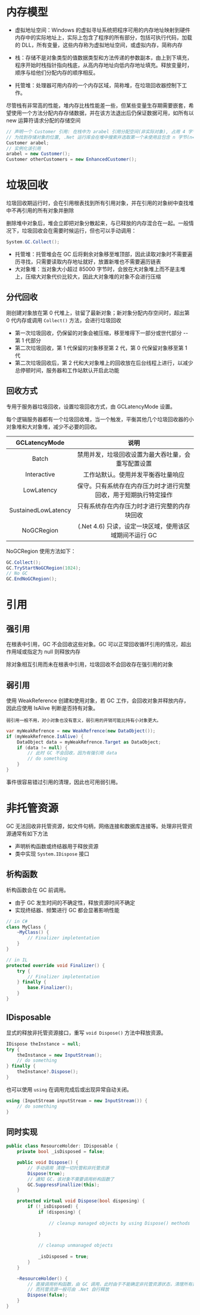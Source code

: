 # 内存模型

- 虚拟地址空间：Windows 的虚拟寻址系统把程序可用的内存地址映射到硬件内存中的实际地址上，实际上包含了程序的所有部分，包括可执行代码，加载的 DLL，所有变量，这些内存称为虚拟地址空间，或虚拟内存，简称内存

- 栈：存储不是对象类型的值数据类型和方法传递的参数副本，由上到下填充，程序开始时栈指针指向栈底，从高内存地址向低内存地址填充。释放变量时，顺序与给他们分配内存的顺序相反。

- 托管堆：处理器可用内存的一个内存区域，简称堆，在垃圾回收器控制下工作。

尽管栈有非常高的性能，堆内存比栈性能差一些，但某些变量生存期需要嵌套，希望使用一个方法分配内存存储数据，并在该方法退出后仍保证数据可用，如所有以 new 运算符请求分配的存储空间

```c#
// 声明一个 Customer 引用: 在栈中为 arabel 引用分配空间(非实际对象), 占用 4 字节空间, 并将 arabel 的值设置为分配给 Customer 对象的内存空间(即使还没有调用构造函数创建)
// 为找到存储对象的位置, .Net 运行库会在堆中搜索并选取第一个未使用且包含 n 字节(n=sizeof(Customer))的连续块为 arabel 引用在栈中的空间赋值
Customer arabel;
// 实例化该引用
arabel = new Customer();
Customer otherCustomers = new EnhancedCustomer();
```
# 垃圾回收

垃圾回收期运行时，会在引用根表找到所有引用对象，并在引用的对象树中查找堆中不再引用的所有对象并删除

删除堆中对象后，堆会立即把对象分散起来，与已释放的内存混合在一起。一般情况下，垃圾回收会在需要时候运行，但也可以手动调用：

```csharp
System.GC.Collect();
```

- 托管堆：托管堆会在 GC 后将剩余对象移至堆顶部，因此读取对象时不需要遍历寻找，只需要读取内存地址就好，放置新堆也不需要遍历链表
- 大对象堆：当对象大小超过 85000 字节时，会放在大对象堆上而不是主堆上，压缩大对象代价比较大，因此大对象堆的对象不会进行压缩
## 分代回收

刚创建对象放在第 0 代堆上，驻留了最新对象；新对象分配内存空间时，超出第 0 代内存或调用 `Collect()` 方法，会进行垃圾回收
- 第一次垃圾回收，仍保留的对象会被压缩，移至堆得下一部分或世代部分 -- 第 1 代部分
- 第二次垃圾回收，第 1 代保留的对象移至第 2 代，第 0 代保留对象移至第 1 代
- 第二次垃圾回收后，第 2 代和大对象堆上的回收放在后台线程上进行，以减少总停顿时间，服务器和工作站默认开启此功能
## 回收方式

专用于服务器垃圾回收，设置垃圾回收方式，由 GCLatencyMode 设置。

每个逻辑服务器都有一个垃圾回收堆，当一个触发，平衡其他几个垃圾回收器的小对象堆和大对象堆，减少不必要的回收。

|    GCLatencyMode    |                               说明                               |
|:-------------------:|:----------------------------------------------------------------:|
|        Batch        |        禁用并发，垃圾回收设置为最大吞吐量，会重写配置设置        |
|     Interactive     |                工作站默认。使用并发平衡吞吐量响应                |
|     LowLatency      | 保守。只有系统存在内存压力时才进行完整回收，用于短期执行特定操作 |
| SustainedLowLatency |           只有系统存在内存压力时才进行完整的内存块回收           |
|     NoGCRegion      |      (.Net 4.6) 只读，设定一块区域，使用该区域期间不运行 GC      | 

NoGCRegion 使用方法如下：

```csharp
GC.Collect();
GC.TryStartNoGCRegion(1024);
// No GC
GC.EndNoGCRegion();
```
# 引用

## 强引用

在根表中引用，GC 不会回收这些对象。GC 可以正常回收循环引用的情况，超出作用域或指定为 null 则释放内存

除对象相互引用而未在根表中引用，垃圾回收不会回收存在强引用的对象
## 弱引用

使用 WeakReference 创建和使用对象，若 GC 工作，会回收对象并释放内存，因此应使用 IsAlive 判断是否持有对象。

```ad-note
弱引用一般不用，对小对象也没有意义，弱引用的开销可能比持有小对象更大。
```

```csharp
var myWeakRefrence = new WeakRefrence(new DataObject());
if (myWeakRefrence.IsAlive) {
    DataObject data = myWeakRefrence.Target as DataObject;
    if (data != null) {
        // 此时 GC 不会回收，因为有强引用 data
        // do something
    }
}
```

事件很容易错过引用的清理，因此也可用弱引用。
# 非托管资源

GC 无法回收非托管资源，如文件句柄，网络连接和数据库连接等。处理非托管资源通常有如下方法
- 声明析构函数或终结器用于释放资源
- 类中实现 `System.IDispose` 接口
## 析构函数

析构函数会在 GC 前调用。
- 由于 GC 发生时间的不确定性，释放资源时间不确定
- 实现终结器、频繁进行 GC 都会显著影响性能

```csharp
// in C#
class MyClass {
    ~MyClass() {
        // Finalizer impletentation
    }
}

// in IL
protected override void Finalizer() {
    try {
        // Finalizer impletentation
    } finally {
        base.Finalizer();
    }
}
```
## IDisposable

显式的释放非托管资源接口，重写 `void Dispose()` 方法中释放资源。

```csharp
IDispose theInstance = null;
try {
    theInstance = new InputStream();
    // do something
} finally {
    theInstance?.Dispose();
}
```

也可以使用 `using` 在调用完成后或出现异常自动关闭。

```csharp
using (InputStream inputStream = new InputStream()) {
    // do something
}
```
## 同时实现

```csharp
public class ResourceHolder: IDisposable {
    private bool _isDisposed = false;

    public void Dispose() {
        // 手动调用 清理一切托管和非托管资源
        Dispose(true);
        // 通知 GC，该对象不需要调用析构函数了
        GC.SuppressFinallize(this);
    }

    protected virtual void Dispose(bool disposing) {
        if (!_isDisposed) {
            if (disposing) {
                
                // cleanup managed objects by using Dispose() methods
                
            }
            
            // cleanup unmanaged objects
            
            _isDisposed = true;
        }
    }

    ~ResourceHolder() {
        // 直接调用析构函数，由 GC 调用，此时由于不能确定非托管资源状态，清理所有非托管资源
        // 而托管资源一般可由 .Net 自行释放
        Dispose(false);
    }
}
```
